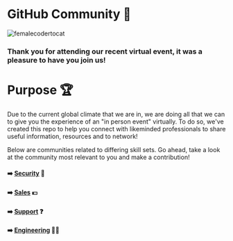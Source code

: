 # GitHub Community :busts_in_silhouette:

![femalecodertocat](https://user-images.githubusercontent.com/53534651/93193699-16752e00-f73f-11ea-8869-036bd24d6c6b.png)

### Thank you for attending our recent virtual event, it was a pleasure to have you join us! 

# Purpose :trophy:

Due to the current global climate that we are in, we are doing all that we can to give you the experience of an "in person event" virtually. To do so, we've created this repo to help you connect with likeminded professionals to share useful information, resources and to network!

Below are communities related to differing skill sets. Go ahead, take a look at the community most relevant to you and make a contribution! 

#### :arrow_right: [Security](https://github.com/freshprince95/Events-Community/issues/6) :closed_lock_with_key:

#### :arrow_right: [Sales](https://github.com/freshprince95/Events-Community/issues/4) :dollar:

#### :arrow_right: [Support](https://github.com/freshprince95/Events-Community/issues/3) :question:

#### :arrow_right: [Engineering](https://github.com/freshprince95/Events-Community/issues/1) :woman_technologist:

